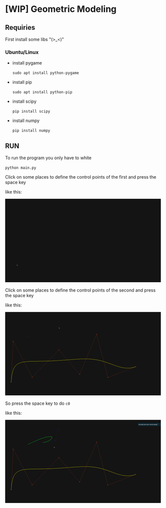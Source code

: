 # [WIP] Geometric Modeling

## Requiries

First install some libs "(>_<)"

### Ubuntu/Linux

- install pygame

  `sudo apt install python-pygame`
- install pip

  `sudo apt install python-pip`
- install scipy

  `pip install scipy`
- install numpy

  `pip install numpy`

## RUN

To run the program you only have to white

  `python main.py`

Click on some places to define the control points of the first and press the space key

like this:

![First step](docs/first_step.gif)

Click on some places to define the control points of the second and press the space key

like this:

![Second step](docs/second_step.gif)

So press the space key to do `c0`

like this:

![Third step](docs/third_step.gif)
